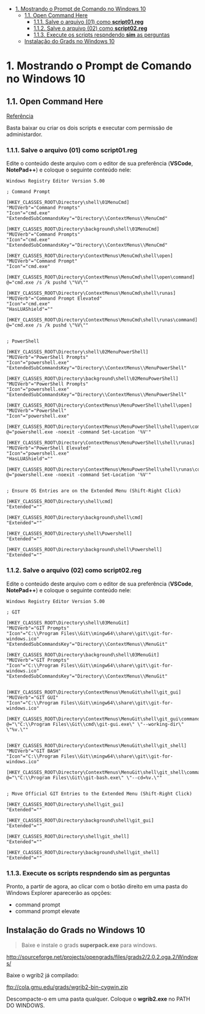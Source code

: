 <!-- TOC -->

- [1. Mostrando o Prompt de Comando no Windows 10](#1-mostrando-o-prompt-de-comando-no-windows-10)
    - [1.1. Open Command Here](#11-open-command-here)
        - [1.1.1. Salve o arquivo (01) como **script01.reg**](#111-salve-o-arquivo-01-como-script01reg)
        - [1.1.2. Salve o arquivo (02) como **script02.reg**](#112-salve-o-arquivo-02-como-script02reg)
        - [1.1.3. Execute os scripts respndendo **sim** as perguntas](#113-execute-os-scripts-respndendo-sim-as-perguntas)
    - [Instalação do Grads no Windows 10](#instalacao-do-grads-no-windows-10)

<!-- /TOC -->
# 1. Mostrando o Prompt de Comando no Windows 10

## 1.1. Open Command Here


[Referência](https://blogs.msdn.microsoft.com/andrew_richards/2017/03/01/enhancing-the-open-command-prompt-here-shift-right-click-context-menu-experience/)


Basta baixar ou criar os dois scripts e executar com permissão de administardor.

### 1.1.1. Salve o arquivo (01) como **script01.reg** 

Edite o conteúdo deste arquivo com o editor de sua preferência (**VSCode**, **NotePad++**) e coloque o seguinte conteúdo nele:

```
Windows Registry Editor Version 5.00

; Command Prompt

[HKEY_CLASSES_ROOT\Directory\shell\01MenuCmd]
"MUIVerb"="Command Prompts"
"Icon"="cmd.exe"
"ExtendedSubCommandsKey"="Directory\\ContextMenus\\MenuCmd"

[HKEY_CLASSES_ROOT\Directory\background\shell\01MenuCmd]
"MUIVerb"="Command Prompts"
"Icon"="cmd.exe"
"ExtendedSubCommandsKey"="Directory\\ContextMenus\\MenuCmd"

[HKEY_CLASSES_ROOT\Directory\ContextMenus\MenuCmd\shell\open]
"MUIVerb"="Command Prompt"
"Icon"="cmd.exe"

[HKEY_CLASSES_ROOT\Directory\ContextMenus\MenuCmd\shell\open\command]
@="cmd.exe /s /k pushd \"%V\""

[HKEY_CLASSES_ROOT\Directory\ContextMenus\MenuCmd\shell\runas]
"MUIVerb"="Command Prompt Elevated"
"Icon"="cmd.exe"
"HasLUAShield"=""

[HKEY_CLASSES_ROOT\Directory\ContextMenus\MenuCmd\shell\runas\command]
@="cmd.exe /s /k pushd \"%V\""


; PowerShell

[HKEY_CLASSES_ROOT\Directory\shell\02MenuPowerShell]
"MUIVerb"="PowerShell Prompts"
"Icon"="powershell.exe"
"ExtendedSubCommandsKey"="Directory\\ContextMenus\\MenuPowerShell"

[HKEY_CLASSES_ROOT\Directory\background\shell\02MenuPowerShell]
"MUIVerb"="PowerShell Prompts"
"Icon"="powershell.exe"
"ExtendedSubCommandsKey"="Directory\\ContextMenus\\MenuPowerShell"

[HKEY_CLASSES_ROOT\Directory\ContextMenus\MenuPowerShell\shell\open]
"MUIVerb"="PowerShell"
"Icon"="powershell.exe"

[HKEY_CLASSES_ROOT\Directory\ContextMenus\MenuPowerShell\shell\open\command]
@="powershell.exe -noexit -command Set-Location '%V'"

[HKEY_CLASSES_ROOT\Directory\ContextMenus\MenuPowerShell\shell\runas]
"MUIVerb"="PowerShell Elevated"
"Icon"="powershell.exe"
"HasLUAShield"=""

[HKEY_CLASSES_ROOT\Directory\ContextMenus\MenuPowerShell\shell\runas\command]
@="powershell.exe -noexit -command Set-Location '%V'"


; Ensure OS Entries are on the Extended Menu (Shift-Right Click)

[HKEY_CLASSES_ROOT\Directory\shell\cmd]
"Extended"=""

[HKEY_CLASSES_ROOT\Directory\background\shell\cmd]
"Extended"=""

[HKEY_CLASSES_ROOT\Directory\shell\Powershell]
"Extended"=""

[HKEY_CLASSES_ROOT\Directory\background\shell\Powershell]
"Extended"=""
```

### 1.1.2. Salve o arquivo (02) como **script02.reg** 

Edite o conteúdo deste arquivo com o editor de sua preferência (**VSCode**, **NotePad++**) e coloque o seguinte conteúdo nele:

```
Windows Registry Editor Version 5.00

; GIT

[HKEY_CLASSES_ROOT\Directory\shell\03MenuGit]
"MUIVerb"="GIT Prompts"
"Icon"="C:\\Program Files\\Git\\mingw64\\share\\git\\git-for-windows.ico"
"ExtendedSubCommandsKey"="Directory\\ContextMenus\\MenuGit"

[HKEY_CLASSES_ROOT\Directory\background\shell\03MenuGit]
"MUIVerb"="GIT Prompts"
"Icon"="C:\\Program Files\\Git\\mingw64\\share\\git\\git-for-windows.ico"
"ExtendedSubCommandsKey"="Directory\\ContextMenus\\MenuGit"


[HKEY_CLASSES_ROOT\Directory\ContextMenus\MenuGit\shell\git_gui]
"MUIVerb"="GIT GUI"
"Icon"="C:\\Program Files\\Git\\mingw64\\share\\git\\git-for-windows.ico"

[HKEY_CLASSES_ROOT\Directory\ContextMenus\MenuGit\shell\git_gui\command]
@="\"C:\\Program Files\\Git\\cmd\\git-gui.exe\" \"--working-dir\" \"%v.\""


[HKEY_CLASSES_ROOT\Directory\ContextMenus\MenuGit\shell\git_shell]
"MUIVerb"="GIT BASH"
"Icon"="C:\\Program Files\\Git\\mingw64\\share\\git\\git-for-windows.ico"

[HKEY_CLASSES_ROOT\Directory\ContextMenus\MenuGit\shell\git_shell\command]
@="\"C:\\Program Files\\Git\\git-bash.exe\" \"--cd=%v.\""


; Move Official GIT Entries to the Extended Menu (Shift-Right Click)

[HKEY_CLASSES_ROOT\Directory\shell\git_gui]
"Extended"=""

[HKEY_CLASSES_ROOT\Directory\background\shell\git_gui]
"Extended"=""

[HKEY_CLASSES_ROOT\Directory\shell\git_shell]
"Extended"=""

[HKEY_CLASSES_ROOT\Directory\background\shell\git_shell]
"Extended"=""
```


### 1.1.3. Execute os scripts respndendo **sim** as perguntas

Pronto, a partir de agora, ao clicar com o botão direito em uma pasta do Windows Explorer aparecerão as opções:

* command prompt
* command prompt elevate


## Instalação do Grads no Windows 10

> Baixe e instale o grads **superpack.exe** para windows.

http://sourceforge.net/projects/opengrads/files/grads2/2.0.2.oga.2/Windows/

Baixe o wgrib2 já compilado:

ftp://cola.gmu.edu/grads/wgrib2-bin-cygwin.zip

Descompacte-o em uma pasta qualquer.
Coloque o **wgrib2.exe** no PATH DO WINDOWS.